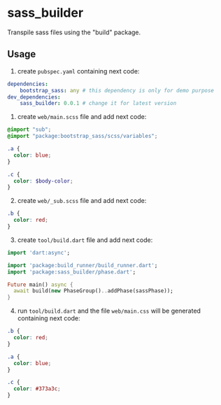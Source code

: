 # sass_builder

Transpile sass files using the "build" package.

## Usage

1. create `pubspec.yaml` containing next code:

```yaml
dependencies:
    bootstrap_sass: any # this dependency is only for demo purpose
dev_dependencies:
    sass_builder: 0.0.1 # change it for latest version
```

1. create `web/main.scss` file and add next code:

```scss
@import "sub";
@import "package:bootstrap_sass/scss/variables";

.a {
  color: blue;
}

.c {
  color: $body-color;
}
```

2. create `web/_sub.scss` file and add next code:

```scss
.b {
  color: red;
}
```

3. create `tool/build.dart` file and add next code:

```dart
import 'dart:async';

import 'package:build_runner/build_runner.dart';
import 'package:sass_builder/phase.dart';

Future main() async {
  await build(new PhaseGroup()..addPhase(sassPhase));
}
```

4. run `tool/build.dart` and the file `web/main.css` will be generated containing next code:

```css
.b {
  color: red;
}

.a {
  color: blue;
}

.c {
  color: #373a3c;
}
```